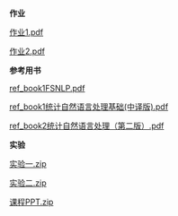 **作业**

[作业1.pdf](https://gh.hitcs.cc/https://raw.githubusercontent.com/HIT-OpenCS/CS_Courses/main/选修课程/自然语言处理/作业/作业1.pdf)

[作业2.pdf](https://gh.hitcs.cc/https://raw.githubusercontent.com/HIT-OpenCS/CS_Courses/main/选修课程/自然语言处理/作业/作业2.pdf)

**参考用书**

[ref_book1FSNLP.pdf](https://gh.hitcs.cc/https://raw.githubusercontent.com/HIT-OpenCS/CS_Courses/main/选修课程/自然语言处理/参考用书/ref_book1FSNLP.pdf)

[ref_book1统计自然语言处理基础(中译版).pdf](https://gh.hitcs.cc/https://raw.githubusercontent.com/HIT-OpenCS/CS_Courses/main/选修课程/自然语言处理/参考用书/ref_book1统计自然语言处理基础(中译版).pdf)

[ref_book2统计自然语言处理（第二版）.pdf](https://gh.hitcs.cc/https://raw.githubusercontent.com/HIT-OpenCS/CS_Courses/main/选修课程/自然语言处理/参考用书/ref_book2统计自然语言处理（第二版）.pdf)

**实验**

[实验一.zip](https://gh.hitcs.cc/https://raw.githubusercontent.com/HIT-OpenCS/CS_Courses/main/选修课程/自然语言处理/实验/实验一.zip)

[实验二.zip](https://gh.hitcs.cc/https://raw.githubusercontent.com/HIT-OpenCS/CS_Courses/main/选修课程/自然语言处理/实验/实验二.zip)

[课程PPT.zip](https://gh.hitcs.cc/https://raw.githubusercontent.com/HIT-OpenCS/CS_Courses/main/选修课程/自然语言处理/课程PPT.zip)


